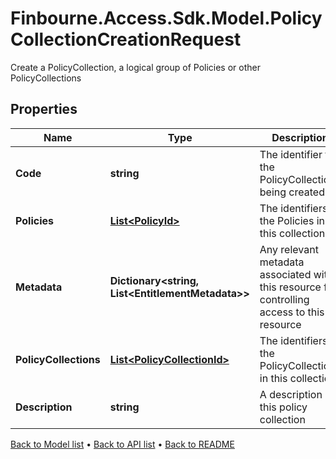 # Finbourne.Access.Sdk.Model.PolicyCollectionCreationRequest
Create a PolicyCollection, a logical group of Policies or other PolicyCollections

## Properties

Name | Type | Description | Notes
------------ | ------------- | ------------- | -------------
**Code** | **string** | The identifier for the PolicyCollection being created | 
**Policies** | [**List&lt;PolicyId&gt;**](PolicyId.md) | The identifiers of the Policies in this collection | [optional] 
**Metadata** | **Dictionary&lt;string, List&lt;EntitlementMetadata&gt;&gt;** | Any relevant metadata associated with this resource for controlling access to this resource | [optional] 
**PolicyCollections** | [**List&lt;PolicyCollectionId&gt;**](PolicyCollectionId.md) | The identifiers of the PolicyCollections in this collection | [optional] 
**Description** | **string** | A description of this policy collection | [optional] 

[Back to Model list](../README.md#documentation-for-models) &#8226; [Back to API list](../README.md#documentation-for-api-endpoints) &#8226; [Back to README](../README.md)

